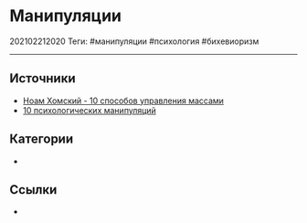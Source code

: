# Манипуляции

202102212020
Теги: #манипуляции #психология #бихевиоризм
___

## Источники

- [Ноам Хомский - 10 способов управления массами](%D0%9D%D0%BE%D0%B0%D0%BC%20%D0%A5%D0%BE%D0%BC%D1%81%D0%BA%D0%B8%D0%B9%20-%2010%20%D1%81%D0%BF%D0%BE%D1%81%D0%BE%D0%B1%D0%BE%D0%B2%20%D1%83%D0%BF%D1%80%D0%B0%D0%B2%D0%BB%D0%B5%D0%BD%D0%B8%D1%8F%20%D0%BC%D0%B0%D1%81%D1%81%D0%B0%D0%BC%D0%B8.md)
- [10 психологических манипуляций](10%20%D0%BF%D1%81%D0%B8%D1%85%D0%BE%D0%BB%D0%BE%D0%B3%D0%B8%D1%87%D0%B5%D1%81%D0%BA%D0%B8%D1%85%20%D0%BC%D0%B0%D0%BD%D0%B8%D0%BF%D1%83%D0%BB%D1%8F%D1%86%D0%B8%D0%B9.md)

## Категории

- 

## Ссылки

- 
